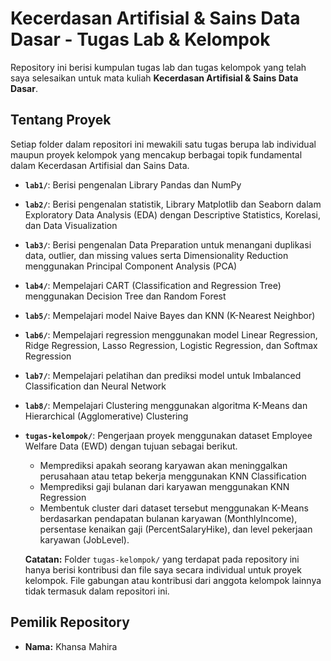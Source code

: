 # Kecerdasan Artifisial & Sains Data Dasar - Tugas Lab & Kelompok

Repository ini berisi kumpulan tugas lab dan tugas kelompok yang telah saya selesaikan untuk mata kuliah **Kecerdasan Artifisial & Sains Data Dasar**.

## Tentang Proyek

Setiap folder dalam repositori ini mewakili satu tugas berupa lab individual maupun proyek kelompok yang mencakup berbagai topik fundamental dalam Kecerdasan Artifisial dan Sains Data.

* **`lab1/`**: Berisi pengenalan Library Pandas dan NumPy
* **`lab2/`**: Berisi pengenalan statistik, Library Matplotlib dan Seaborn dalam Exploratory Data Analysis (EDA) dengan Descriptive Statistics, Korelasi, dan Data Visualization
* **`lab3/`**: Berisi pengenalan Data Preparation untuk menangani duplikasi data, outlier, dan missing values serta Dimensionality Reduction menggunakan Principal Component Analysis (PCA)
* **`lab4/`**: Mempelajari CART (Classification and Regression Tree) menggunakan Decision Tree dan Random Forest
* **`lab5/`**: Mempelajari model Naive Bayes dan KNN (K-Nearest Neighbor)
* **`lab6/`**: Mempelajari regression menggunakan model Linear Regression, Ridge Regression, Lasso Regression, Logistic Regression, dan Softmax Regression
* **`lab7/`**: Mempelajari pelatihan dan prediksi model untuk Imbalanced Classification dan Neural Network
* **`lab8/`**: Mempelajari Clustering menggunakan algoritma K-Means dan Hierarchical (Agglomerative) Clustering
* **`tugas-kelompok/`**: Pengerjaan proyek menggunakan dataset Employee Welfare Data (EWD) dengan tujuan sebagai berikut.
  *  Memprediksi apakah seorang karyawan akan meninggalkan perusahaan atau tetap bekerja menggunakan KNN Classification
  *  Memprediksi gaji bulanan dari karyawan menggunakan KNN Regression
  *  Membentuk cluster dari dataset tersebut menggunakan K-Means berdasarkan pendapatan bulanan karyawan (MonthlyIncome), persentase kenaikan gaji (PercentSalaryHike), dan level pekerjaan karyawan (JobLevel).
  
  **Catatan:** Folder `tugas-kelompok/` yang terdapat pada repository ini hanya berisi kontribusi dan file saya secara individual untuk proyek kelompok. File gabungan atau kontribusi dari anggota kelompok lainnya tidak termasuk dalam repositori ini.

## Pemilik Repository

* **Nama:** Khansa Mahira
